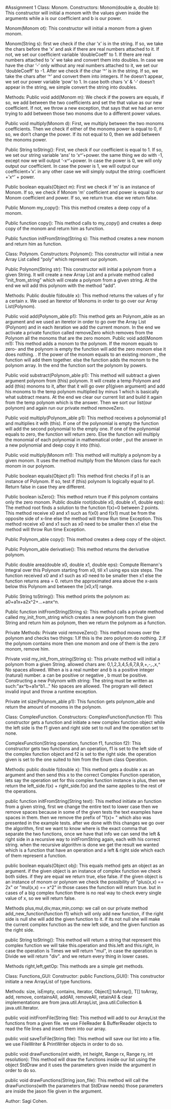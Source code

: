 #Assignment 1
Class: Monom.
Constructors:
Monom(double a, double b):
This constructor will initial a monom with the values given inside the arguments while a is our coefficient and b is our power.

Monom(Monom ot):
This constructor will initial a monom from a given monom.

Monom(String s): 
first we check if the char ‘x’ is in the string. If so, we take the chars before the ‘x’ and ask if there are real numbers attached to it. If not, we set our coefficient variable ‘doubleCoeff’ to 1. If there are real numbers attached to ‘x’ we take and convert them into doubles.  In case we have the char ‘-‘ only without any real numbers attached to it, we set our ‘doubleCoeff’ to -1. After we check if the char ‘^’ is in the string. If so, we take the chars after ‘^’ and convert them into integers. If he doesn’t appear, we set our power variable ‘pow’ to 1. In case both chars ‘x’ & ‘-‘ doesn’t appear in the string, we simple convert the string into doubles.

Methods:
Public void add(Monom m):
We check if the powers are equals, if so, we add between the two coefficients and set the that value as our new coefficient.
If not, we throw a new exception, that says that we had an error trying to add between those two monoms due to a different power values.

Public void multiply(Monom d):
First, we multiply between the two monoms coefficients.
Then we check if either of the monoms power is equal to 0, if so, we don’t change the power. If its not equal to 0, then we add between the monoms power.

Public String toString():
First, we check if our coefficient is equal to 1. If so, we set our string variable ‘ans’ to ‘x^’+power. the same thing we do with 
-1, except now we will output ‘-x^’+power. In case the power is 0, we will only output our coefficient. In case the power is 1, we will output our coefficient+’x’. in any other case we will simply output the string: coefficient +’x^’ + power.

Public boolean equals(Object m):
First we check if 'm' is an instance of Monom. 
If so, we check if Monom 'm' coefficient and power is equal to our Monom coefficient and power.
If so, we return true. else we return false.

Public Monom my_copy():
This this method creates a deep copy of a monom.

Public function copy():
This method calls to my_copy() and creates a deep copy of the monom and return him as function.

Public function initFromString(String s):
This method creates a new monom and return him as function.

Class: Polynom.
Constructors:
Polynom():
This constructor will initial a new Array List  called “poly” which represent our polynom.

Public Polynom(String str):
This constructor will initial a polynom from a given String. It will create a new Array List and a private method called “init_from_string” which will create a polynom from a given string. At the end we will add this polynom with the method “add”.

Methods:
Public double f(double x):
This method returns the values of y for a certain x.
We used an Iteretor of Monoms in order to go over our Array List(Polynom).

Public void add(Polynom_able p1):
This method gets an Polynom_able as an argument and we used an iteretor in order to go over the Array List (Polynom) and in each iteration we add the current monom.
In the end we activate a private function called removeZero which removes from the Polynom all the monoms that are the zero monom.
Public void add(Monom m1):
This method adds a monom to the polynom. If the monom equals to zero- and
the polynom is empty the function will add the zero monom else it does
nothing. . If the power of the monom equals to an existing monom , the
function will add them together. else the function adds the monom to the
polynom array. In the end the function sort the polynom by powers.

Public void substract(Polynom_able p1):
This method will subtract a given argument polynom from (this) polynom.
It will create a temp Polynom and add (this) monoms to it, after that it will go over p1(given argument) and add his monoms to the temp polynom multiplied by minus 1 which is basically what subtract means. 
At the end we clear our current list and build it again from the temp polynom which is the answer. Then we sort our list(our polynom) and again run our private method removeZero.

Public void multiply(Polynom_able p1):
This method receives a polynomial p1 and multiplies it with (this). If one of the polynomial is empty the function will add the second polynomial to the empty one. If one of the polynomial equals to zero, the function will return zero. Else the function will multiply the monomial of each polynomial in mathematical order , put the answer in a new polynomial and deep copy it into (this).

Public void multiply(Monom m1):
This method will multiply a polynom by a given monom.
It uses the method multiply from the Monom class for each monom in our polynom.

Public boolean equals(Object p1):
This method first checks if p1 is an instance of Polynom.
If so, test if (this) polynom Is logically equal to p1.
Return false in case they are different.

Public boolean isZero():
This method return true if this polynom contains only the zero monom.
Public double root(double x0, double x1, double eps):
The method root finds a solution to the function f(x)=0 between 2 points.
This method receive x0 and x1 such as f(x0) and f(x1) must be from the opposite side of x-line else the method will throw Run time Exception. This method receive   x0 and x1 such as x0 need to be smaller then x1 else the method will throw Run time Exception.

Public Polynom_able copy():
This method creates a deep copy of the object.

Public Polynom_able derivative():
This method returns the derivative polynom.

Public double area(double x0, double x1, double eps):
Compute Riemann's Integral over this Polynom starting from x0, till x1 using
eps size steps. The function received x0 and x1 such as x0 need to be smaller
then x1 else the function returns area = 0. return the approximated area above the x-axis below this Polynom and between the [x0,x1] range.

Public String toString():
This method prints the polynom as: a0+a1x+a2x^2+…+anx^n.

Public function initFromString(String s):
This method calls a private method called my_init_from_string which creates a new polynom from the given String and return him as polynom, then we return the polynom as a function.

Private Methods:
Private void removeZero():
This method moves over the polynom and checks two things:
1.If this is the zero polynom do nothing.
2.If the polynom contains more then one monom and one of them is the zero monom, remove him.

Private void my_init_from_string(String s):
This private method will initial a polynom from a given String. allowed chars are: 0,1,2,3,4,5,6,7,8,9,+,-,.,x,^ No spaces allowed. When a is a real number and b is a positive integer (natural) number. a can be positive or negative , b must be
positive. Constructing a new Polynom with string: The string must be written as such:"ax^b+a1x^b1..." No spaces are allowed. The program will detect invalid input and throw a runtime exception.

Private int size(Polynom_able p1):
This function gets polynom_able and return the amount of monoms in the polynom.

Class: ComplexFunction.
Constructors:
ComplexFunction(function f1):
This constructor gets a function and initiate a new complex function object while the left side is the f1 given and right side set to null and the operation set to none.

ComplexFunction(String operation, function f1, function f2):
This constructor gets two functions and an operation, f1 is set to the left side of the complex function object and f2 is set to the right side. the operation given is set to the one suited to him from the Enum class Operation.

Methods:
public double f(double x):
This method gets a double x as an argument and then send this x to the correct Complex Function operation, lets say the operation set for this complex function instance is plus, then we return the left_side.f(x) + right_side.f(x) and the same applies to the rest of the operations.

public function initFromString(String text):
This method initiate an function from a given string, first we change the entire text to lower case then we remove spaces because in some of the given tests the text examples have spaces in them. then we remove the prefix of "f(x)= " which also was presented in the example tests. after we done with this changes we go over the algorithm, first we want to know where is the exact comma that separate the two functions, once we have that info we can send the left & right side in a recursive way to initFromString again, each with his correct string. when the recursive algorithm is done we get the result we wanted which is a function that have an operation and a left & right side which each of them represent a function.

public boolean equals(Object obj):
This equals method gets an object as an argument. if the given object is an instance of complex function we check both sides. if they are equal we return true, else false. if the given object is an instance of monom or polynom we check the possibility of "plus(x,x) == 2x" or "mul(x,x) == x^2" in those cases the function will return true. but in cases of a big complex function there is no real way to check every single value of x, so we will return false.

Methods plus,mul,div,max,min,comp:
we call on our private method add_new_function(function f1) which will only add new function, if the right side is null she will add the given function to it. if its not null she will make the current complex function as the new left side, and the given function as the right side.

public String toString():
This method will return a string that represent this complex function we will take this.operation and this.left and this.right, 
in case the operation is Times we will return "mul", in case the operation is Divide we will return "div". and we return every thing in lower cases.

Methods right,left,getOp: 
This methods are a simple get methods.

Class: Functions_GUI:
Constructor: public Functions_GUI():
This constructor initiate a new ArrayList of type functions.

Methods: size, isEmpty, contains, iterator, Object[] toArray(), <T> T[] toArray, add, remove, containsAll, addAll, removeAll, retainAll & clear implementations are from java.util.ArrayList, java.util.Collection & java.util.Iterator.

public void initFromFile(String file):
This method will add to our ArrayList the functions from a given file. we use FileReader & BufferReader objects to read the file lines and insert them into our array. 

public void saveToFile(String file):
This method will save our list into a file. we use FileWriter & PrintWriter objects in order to do so.

public void drawFunctions(int width, int height, Range rx, Range ry, int resolution):
This method will draw the functions inside our list using the object StdDraw and it uses the parameters given inside the argument in order to do so.

public void drawFunctions(String json_file):
This method will call the drawFunctions(with the parameters that StdDraw needs) those parameters are inside the jason file given in the argument. 

Author: Sagi Cohen.